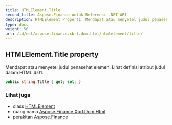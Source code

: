 ```yaml
---
title: HTMLElement.Title
second_title: Aspose.Finance untuk Referensi .NET API
description: HTMLElement Properti. Mendapat atau menyetel judul penasehat elemen. Lihat definisi atribut judul dalam HTML 4.01.
type: docs
weight: 50
url: /id/net/aspose.finance.xbrl.dom.html/htmlelement/title/
---
```

## HTMLElement.Title property

Mendapat atau menyetel judul penasehat elemen. Lihat definisi atribut judul dalam HTML 4.01.

```csharp
public string Title { get; set; }
```

### Lihat juga

* class [HTMLElement](../)
* ruang nama [Aspose.Finance.Xbrl.Dom.Html](../../htmlelement/)
* perakitan [Aspose.Finance](../../../)


